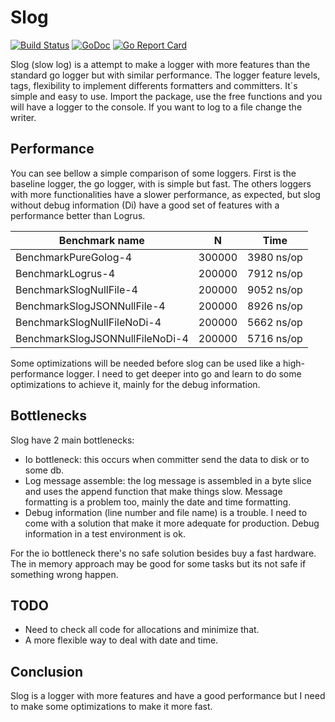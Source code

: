# Slog

[![Build Status](https://travis-ci.org/fcavani/log.svg?branch=master)](https://travis-ci.org/fcavani/slog) [![GoDoc](https://godoc.org/github.com/fcavani/log?status.svg)](https://godoc.org/github.com/fcavani/slog)
[![Go Report Card](https://goreportcard.com/badge/github.com/fcavani/slog)](https://goreportcard.com/report/github.com/fcavani/slog)

Slog (slow log) is a attempt to make a logger with more features than the standard go logger
but with similar performance. The logger feature levels, tags, flexibility to
implement differents formatters and committers. It´s simple and easy to
use. Import the package, use the free functions and you will have a logger
to the console. If you want to log to a file change the writer.

## Performance

You can see bellow a simple comparison of some loggers.
First is the baseline logger, the go logger, with is simple but fast.
The others loggers with more functionalities have a slower performance,
as expected, but slog without debug information (Di) have a good set of features
with a performance better than Logrus.

| Benchmark name | N | Time |
|--------------------|-------|----------|
|BenchmarkPureGolog-4|300000|3980 ns/op|
|BenchmarkLogrus-4|200000|7912 ns/op|
|BenchmarkSlogNullFile-4|200000|9052 ns/op|
|BenchmarkSlogJSONNullFile-4|200000|8926 ns/op|
|BenchmarkSlogNullFileNoDi-4|200000|5662 ns/op|
|BenchmarkSlogJSONNullFileNoDi-4|200000|5716 ns/op|

Some optimizations will be needed before slog can be used like a
high-performance logger. I need to get deeper into go and learn
to do some optimizations to achieve it, mainly for the debug information.

## Bottlenecks

Slog have 2 main bottlenecks:

- Io bottleneck: this occurs when committer send the data to disk or to some db.
- Log message assemble: the log message is assembled in a byte slice and uses the append
function that make things slow. Message formatting is a problem too, mainly the
date and time formatting.
- Debug information (line number and file name) is a trouble. I need to come with
a solution that make it more adequate for production. Debug information in
a test environment is ok.

For the io bottleneck there's no safe solution besides buy a fast hardware. The
in memory approach may be good for some tasks but its not safe if something
wrong happen.

## TODO

- Need to check all code for allocations and minimize that.
- A more flexible way to deal with date and time.

## Conclusion

Slog is a logger with more features and have a good performance but I need
to make some optimizations to make it more fast.
